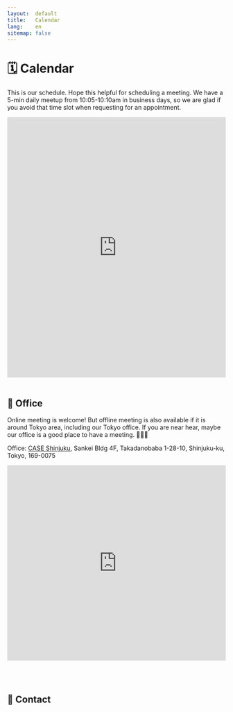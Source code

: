 ```yaml
---
layout:  default
title:   Calendar
lang:    en
sitemap: false
---
```


# 🗓 Calendar

This is our schedule. Hope this helpful for scheduling a meeting. We have a 5-min daily meetup from 10:05-10:10am in business days, so we are glad if you avoid that time slot when requesting for an appointment.
<br>
<div class="gc_wrapper">
  <div class="responsive-iframe-container small-container"> 
  <iframe src="https://calendar.google.com/calendar/b/2/embed?title=Calendar%20of%20YassLab%20Inc.&amp;height=600&amp;wkst=2&amp;bgcolor=%23F2F2F2&amp;hl=en&amp;src=en.japanese%23holiday%40group.v.calendar.google.com&amp;color=%23125A12&amp;src=yasslab.jp_ac8rsip6rn0a77egdea47tc6t8%40group.calendar.google.com&amp;color=%23182C57&amp;ctz=Asia%2FTokyo" style="border-width:0" width="100%" height="600" frameborder="0" scrolling="no"></iframe>
  </div>
</div>
<br>

## 🏢 Office

Online meeting is welcome! But offline meeting is also available if it is around Tokyo area, including our Tokyo office. If you are near hear, maybe our office is a good place to have a meeting.
 🏢🏃💨

Office: [CASE Shinjuku](http://case-shinjuku.com/english/), Sankei Bldg 4F, Takadanobaba 1-28-10, Shinjuku-ku, Tokyo, 169-0075

<iframe src="https://www.google.com/maps/embed?pb=!1m18!1m12!1m3!1d3239.5695701584677!2d139.70256311535158!3d35.71220838018707!2m3!1f0!2f0!3f0!3m2!1i1024!2i768!4f13.1!3m3!1m2!1s0x60188d3964426561%3A0xb2ef2027d0e385c4!2sYassLab!5e0!3m2!1sja!2sjp!4v1518667098303" width="100%" height="450" frameborder="0" style="border:0" allowfullscreen></iframe>

<br><br>


## 📨 Contact



<div id="contact"></div>
